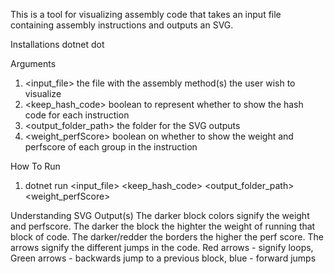 This is a tool for visualizing assembly code that takes an input file  containing assembly instructions and outputs an SVG.

Installations
dotnet
dot

Arguments
1. <input_file> the file with the assembly method(s) the user wish to visualize
2. <keep_hash_code> boolean to represent whether to show the hash code for each instruction
3. <output_folder_path> the folder for the SVG outputs
3. <weight_perfScore> boolean on whether to show the weight and perfscore of each group in the instruction

How To Run
1. dotnet run <input_file> <keep_hash_code> <output_folder_path> <weight_perfScore>

Understanding SVG Output(s)
The darker block colors signify the weight and perfscore. The darker the block the highter the weight of running that block of code. The darker/redder the borders the higher the perf score. The arrows signify the different jumps in the code. Red arrows - signify loops, Green arrows - backwards jump to a previous block, blue - forward jumps